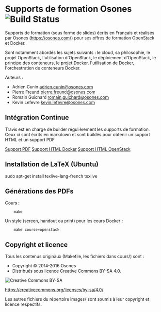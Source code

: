 Supports de formation Osones  ![Build Status](https://travis-ci.com/Osones/formations.svg?token=sy6nX4pitZ2Pksd9gZmW&branch=master)
===============================

Supports de formation (sous forme de slides) écrits en Français et réalisés par Osones (https://osones.com/) pour ses offres de formation OpenStack et Docker.

Sont notamment abordés les sujets suivants : le cloud, sa philosophie, le projet OpenStack, l'utilisation d'OpenStack, le déploiement d'OpenStack, le principe des conteneurs, le projet Docker, l'utilisation de Docker, l'orchestration de conteneurs Docker.

Auteurs :
* Adrien Cunin <adrien.cunin@osones.com>
* Pierre Freund <pierre.freund@osones.com>
* Romain Guichard <romain.guichard@osones.com>
* Kevin Lefevre <kevin.lefevre@osones.com>


Intégration Continue
--------------------

Travis est en charge de builder régulièrement les supports de formation. Ceux ci sont écrits en markdown et sont buildés pour obtenir un support HTML et un support PDF

[Support PDF](http://formation.osones.com)
[Support HTML Docker](http://docker.formation.osones.com)
[Support HTML OpenStack](http://openstack.formation.osones.com)

Installation de LaTeX (Ubuntu)
------------------------------

sudo apt-get install texlive-lang-french texlive

Générations des PDFs
--------------------

Cours :

        make

Un style (screen, handout ou print) pour les cours Docker :

        make course=openstack


Copyright et licence
--------------------
Tous les contenus originaux (Makefile, les fichiers dans cours/) sont :
* Copyright © 2014-2016 Osones
* Distribués sous licence Creative Commons BY-SA 4.0.

![Creative Commons BY-SA](http://mirrors.creativecommons.org/presskit/buttons/88x31/png/by-sa.png)

https://creativecommons.org/licenses/by-sa/4.0/

Les autres fichiers du répertoire images/ sont soumis à leur copyright et licence respectifs.
